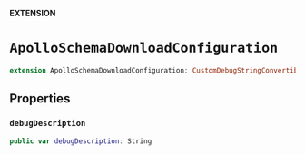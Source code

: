 **EXTENSION**

# `ApolloSchemaDownloadConfiguration`
```swift
extension ApolloSchemaDownloadConfiguration: CustomDebugStringConvertible
```

## Properties
### `debugDescription`

```swift
public var debugDescription: String
```
